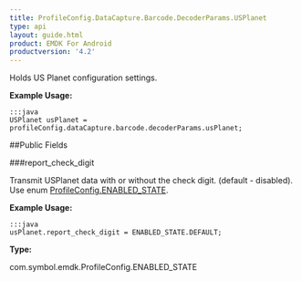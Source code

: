 ```yaml
---
title: ProfileConfig.DataCapture.Barcode.DecoderParams.USPlanet
type: api
layout: guide.html
product: EMDK For Android
productversion: '4.2'
---
```



Holds US Planet configuration settings. 
 
 

**Example Usage:**
	
	:::java	
	USPlanet usPlanet = profileConfig.dataCapture.barcode.decoderParams.usPlanet;


##Public Fields

###report_check_digit

Transmit USPlanet data with or without the check digit. (default - disabled). 
 Use enum [ ProfileConfig.ENABLED_STATE](../ProfileConfig-ENABLED_STATE).
 
 

**Example Usage:**
	
	:::java	
	usPlanet.report_check_digit = ENABLED_STATE.DEFAULT;


**Type:**

com.symbol.emdk.ProfileConfig.ENABLED_STATE


